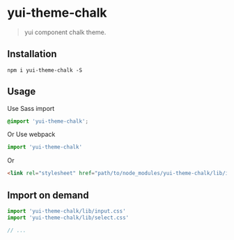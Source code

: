 # yui-theme-chalk

> yui component chalk theme.

## Installation

```shell
npm i yui-theme-chalk -S
```

## Usage

Use Sass import

```css
@import 'yui-theme-chalk';
```

Or Use webpack

```javascript
import 'yui-theme-chalk'
```

Or

```html
<link rel="stylesheet" href="path/to/node_modules/yui-theme-chalk/lib/index.css" />
```

## Import on demand

```javascript
import 'yui-theme-chalk/lib/input.css'
import 'yui-theme-chalk/lib/select.css'

// ...
```

